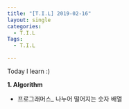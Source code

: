 ```yaml
---
title: "[T.I.L] 2019-02-16"
layout: single
categories:
  - T.I.L
Tags:
  - T.I.L

---
```

Today I learn :)

**1. Algorithm**   
* 프로그래머스_ 나누어 떨어지는 숫자 배열  

  


  

 

   




